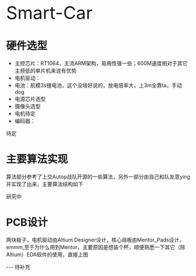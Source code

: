 <font size="8">Smart-Car</font>
# 硬件选型
- 主控芯片：RT1064，主流ARM架构，易用性强一些；600M速度相对于其它主频低的单片机来说有优势
- 电机驱动：
- 电池：航模3s锂电池，这个没啥好说的，放电倍率大，上3m全靠ta，手动dog
- 电源芯片选型
- 摄像头选型
- 电机待定
- 编码器：

待定
# 主要算法实现
算法部分参考了上交Autop战队开源的一些算法，另外一部分由自己和队友意ying并实现了出来，主要算法结构如下

研究中

# PCB设计
两块板子，电机驱动由Altium Designer设计，核心母板由Mentor_Pads设计，emmm,至于为什么用到Mentor，主要原因是想装个杯，顺便熟悉一下其它（除Altium）EDA软件的使用，直接上图




--- 待补充

